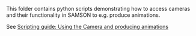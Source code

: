 This folder contains python scripts demonstrating how to access cameras and their functionality in SAMSON to e.g. produce animations.

See [Scripting guide: Using the Camera and producing animations](https://documentation.samson-connect.net/scripting-guide/using-camera-and-producing-animations/)
